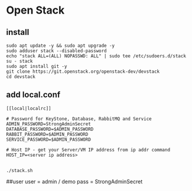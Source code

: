 # Open Stack
## install
    sudo apt update -y && sudo apt upgrade -y
    sudo adduser stack --disabled-password
    echo "stack ALL=(ALL) NOPASSWD: ALL" | sudo tee /etc/sudoers.d/stack
    su - stack
    sudo apt install git -y
    git clone https://git.openstack.org/openstack-dev/devstack
    cd devstack
    
## add local.conf

    [[local|localrc]]

    # Password for KeyStone, Database, RabbitMQ and Service
    ADMIN_PASSWORD=StrongAdminSecret
    DATABASE_PASSWORD=$ADMIN_PASSWORD
    RABBIT_PASSWORD=$ADMIN_PASSWORD
    SERVICE_PASSWORD=$ADMIN_PASSWORD

    # Host IP - get your Server/VM IP address from ip addr command
    HOST_IP=<server ip address>


    ./stack.sh

##user
    user = admin / demo
    pass = StrongAdminSecret